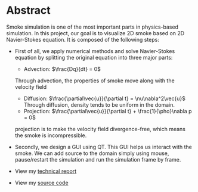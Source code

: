 # Abstract
Smoke simulation is one of the most important parts in physics-based simulation. In this project, our goal is to visualize 2D smoke based on 2D Navier-Stokes equation. It is composed of the following steps:

- First of all, we apply numerical methods and solve Navier-Stokes equation by splitting the original equation into three major parts: 
  - Advection: $\frac{Dq}{dt} = 0$
  
  Through advection, the properties of smoke move along with the velocity field
  - Diffusion:  $\frac{\partial\vec{u}}{\partial t} = \nu\nabla^2\vec{u}$  
  Through diffusion, density tends to be uniform in the domain.
  - Projection: $\frac{\partial\vec{u}}{\partial t} + \frac{1}{\pho}\nabla p = 0$
  
  projection is to make the velocity field divergence-free, which means the smoke is incompressible.

- Secondly, we design a GUI using QT. This GUI helps us interact with the smoke. We can add source to the domain simply using mouse, pause/restart the simulation and run the simulation frame by frame.

- View my [technical report](https://github.com/SoldierDown/CS523/blob/master/Term%20Project/Term_Project.pdf)

- View my [source code](https://github.com/SoldierDown/work_space/tree/master/cs523%40rutgers/Term%20Project/SmokeSimulation)
